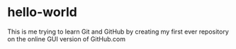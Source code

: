 # hello-world
This is me trying to learn Git and GitHub by creating my first ever repository on the online GUI version of GitHub.com
